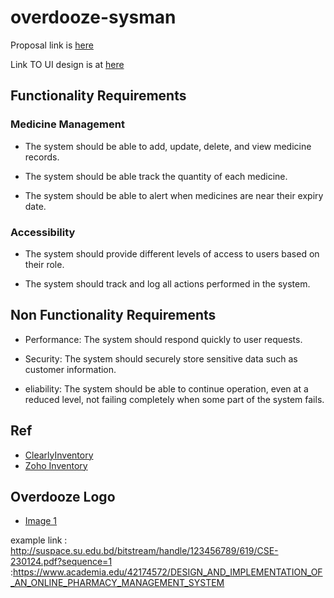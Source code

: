 # overdooze-sysman

Proposal link is [here](https://umpedumy-my.sharepoint.com/:w:/g/personal/tg21027_student_umpsa_edu_my/Ea6XilLVHbZPsLvOMnfvUjkB7n7Xqrf3a_YMZOB6OyelsQ?e=aHAtLY)

Link TO UI design is at [here](https://www.figma.com/design/82uZVEZAyQss5nNs96qjg4/Untitled?m=dev&node-id=0%3A1&t=xPZehtkLVWTyN9U4-1)


## Functionality Requirements
### Medicine Management 

- The system should be able to add, update, delete, and view medicine records. 

- The system should be able track the quantity of each medicine. 

- The system should be able to alert when medicines are near their expiry date.

### Accessibility 

- The system should provide different levels of access to users based on their role. 

- The system should track and log all actions performed in the system. 


## Non Functionality Requirements

- Performance: The system should respond quickly to user requests.
   
- Security: The system should securely store sensitive data such as customer information.
   
- eliability: The system should be able to continue operation, even at a reduced level, not failing completely when some part of the system fails.



## Ref
- [ClearlyInventory](https://clearlyinventory.com/)
- [Zoho Inventory](https://www.zoho.com/inventory/inventory-software-demo/#/inventory/items)

## Overdooze Logo
- [Image 1](https://copilot.microsoft.com/images/create/a-logo-that-combines-elements-of-medicine-and-slee/1-6642de6f179f4e678646dad3a3ee9e14?id=YkKyRSfr%2f0QDkNcLecWOlA%3d%3d&view=detailv2&idpp=genimg&idpclose=1&thId=OIG1.rMG1zockodOpHD90unh4&FORM=SYDBIC)

example link : http://suspace.su.edu.bd/bitstream/handle/123456789/619/CSE-230124.pdf?sequence=1
            :https://www.academia.edu/42174572/DESIGN_AND_IMPLEMENTATION_OF_AN_ONLINE_PHARMACY_MANAGEMENT_SYSTEM
